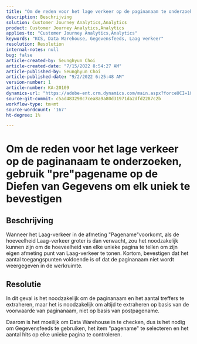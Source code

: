 ```yaml
---
title: "Om de reden voor het lage verkeer op de paginanaam te onderzoeken, gebruik \"pre \"pagename op de Diefen van Gegevens om elk uniek te bevestigen"
description: Beschrijving
solution: Customer Journey Analytics,Analytics
product: Customer Journey Analytics,Analytics
applies-to: "Customer Journey Analytics,Analytics"
keywords: "KCS, Data Warehouse, Gegevensfeeds, Laag verkeer"
resolution: Resolution
internal-notes: null
bug: false
article-created-by: Seunghyun Choi
article-created-date: "7/15/2022 8:54:27 AM"
article-published-by: Seunghyun Choi
article-published-date: "9/2/2022 6:25:48 AM"
version-number: 1
article-number: KA-20109
dynamics-url: "https://adobe-ent.crm.dynamics.com/main.aspx?forceUCI=1&pagetype=entityrecord&etn=knowledgearticle&id=2fba16b6-1b04-ed11-82e4-00224809fcfe"
source-git-commit: c5ad483298c7cea8a9a80d31971da2dfd2287c2b
workflow-type: tm+mt
source-wordcount: '167'
ht-degree: 1%

---
```


# Om de reden voor het lage verkeer op de paginanaam te onderzoeken, gebruik &quot;pre&quot;pagename op de Diefen van Gegevens om elk uniek te bevestigen

## Beschrijving

Wanneer het Laag-verkeer in de afmeting &quot;Pagename&quot;voorkomt, als de hoeveelheid Laag-verkeer groter is dan verwacht, zou het noodzakelijk kunnen zijn om de hoeveelheid van elke unieke pagina te tellen om zijn eigen afmeting punt van Laag-verkeer te tonen. Kortom, bevestigen dat het aantal toegangspunten voldoende is of dat de paginanaam niet wordt weergegeven in de werkruimte. 

## Resolutie


In dit geval is het noodzakelijk om de paginanaam en het aantal treffers te extraheren, maar het is noodzakelijk om altijd te extraheren op basis van de voorwaarde van paginanaam, niet op basis van postpagename.

Daarom is het moeilijk om Data Warehouse in te checken, dus is het nodig om Gegevensfeeds te gebruiken, het item &quot;pagename&quot; te selecteren en het aantal hits op elke unieke pagina te controleren.
